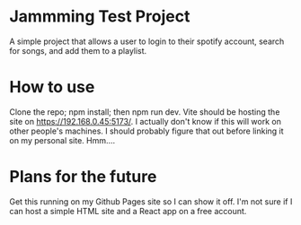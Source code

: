 # Jammming Test Project

A simple project that allows a user to login to their spotify account, search for songs, and add them to a playlist.

# How to use

Clone the repo; npm install; then npm run dev. Vite should be hosting the site on https://192.168.0.45:5173/. I actually don't know if this will work on other people's machines. I should probably figure that out before linking it on my personal site. Hmm....

# Plans for the future

Get this running on my Github Pages site so I can show it off. I'm not sure if I can host a simple HTML site and a React app on a free account.
